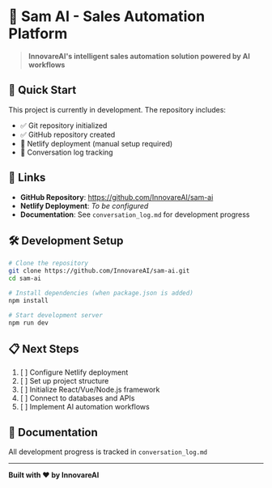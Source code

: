 # 🤖 Sam AI - Sales Automation Platform

> **InnovareAI's intelligent sales automation solution powered by AI workflows**

## 🚀 Quick Start

This project is currently in development. The repository includes:

- ✅ Git repository initialized
- ✅ GitHub repository created
- 🔧 Netlify deployment (manual setup required)
- 📝 Conversation log tracking

## 🔗 Links

- **GitHub Repository**: https://github.com/InnovareAI/sam-ai
- **Netlify Deployment**: *To be configured*
- **Documentation**: See `conversation_log.md` for development progress

## 🛠️ Development Setup

```bash
# Clone the repository
git clone https://github.com/InnovareAI/sam-ai.git
cd sam-ai

# Install dependencies (when package.json is added)
npm install

# Start development server
npm run dev
```

## 📋 Next Steps

1. [ ] Configure Netlify deployment
2. [ ] Set up project structure
3. [ ] Initialize React/Vue/Node.js framework
4. [ ] Connect to databases and APIs
5. [ ] Implement AI automation workflows

## 📖 Documentation

All development progress is tracked in `conversation_log.md`

---

**Built with ❤️ by InnovareAI**